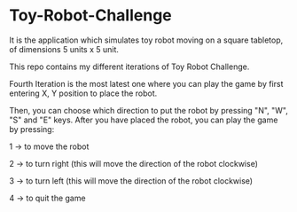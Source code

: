 # Toy-Robot-Challenge
It is the application which simulates toy robot moving on a square tabletop,  of dimensions 5 units x 5 unit.

This repo contains my different iterations of Toy Robot Challenge.

Fourth Iteration is the most latest one where you can play the game by first entering X, Y position to place the robot.

Then, you can choose which direction to put the robot by pressing "N", "W", "S" and "E" keys.
After you have placed the robot, you can play the game by pressing:

1 -> to move the robot

2 -> to turn right (this will move the direction of the robot clockwise)

3 -> to turn left (this will move the direction of the robot clockwise)

4 -> to quit the game
